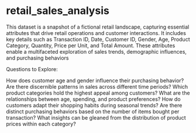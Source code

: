 # retail_sales_analysis

This dataset is a snapshot of a fictional retail landscape, capturing essential attributes that drive retail operations and customer interactions. It includes key details such as Transaction ID, Date, Customer ID, Gender, Age, Product Category, Quantity, Price per Unit, and Total Amount. These attributes enable a multifaceted exploration of sales trends, demographic influences, and purchasing behaviors

Questions to Explore:

How does customer age and gender influence their purchasing behavior?
Are there discernible patterns in sales across different time periods?
Which product categories hold the highest appeal among customers?
What are the relationships between age, spending, and product preferences?
How do customers adapt their shopping habits during seasonal trends?
Are there distinct purchasing behaviors based on the number of items bought per transaction?
What insights can be gleaned from the distribution of product prices within each category?

